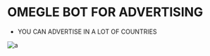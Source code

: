 # OMEGLE BOT FOR ADVERTISING

* YOU CAN ADVERTISE IN A LOT OF COUNTRIES

![a](https://user-images.githubusercontent.com/102387043/163662076-fe112df2-1715-4da2-ba1b-45f0a2a49c91.jpg)
